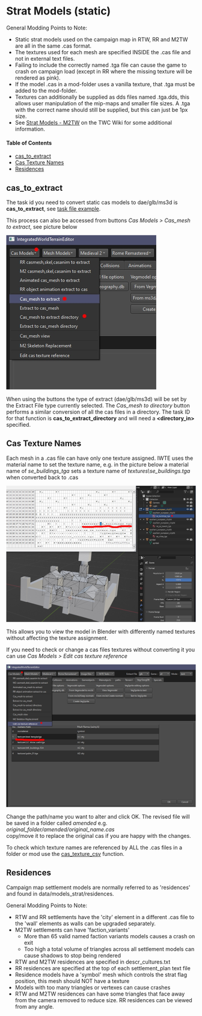 # Strat Models (static)

General Modding Points to Note:
* Static strat models used on the campaign map in RTW, RR and M2TW are all in the same .cas format.
* The textures used for each mesh are specified INSIDE the .cas file and not in external text files.
* Failing to include the correctly named .tga file can cause the game to crash on campaign load (except in RR where the missing texture will be rendered as pink).
* If the model .cas in a mod-folder uses a vanilla texture, that .tga must be added to the mod-folder.
* Textures can additionally be supplied as dds files named .tga.dds, this allows user manipulation of the mip-maps and smaller file sizes.  A .tga with the correct name should still be supplied, but this can just be 1px size.
* See [Strat Models - M2TW](https://wiki.twcenter.net/index.php?title=Strat_Models_-_M2TW) on the TWC Wiki for some additional information.

#### Table of Contents
* [cas_to_extract](#cas_to_extract)
* [Cas Texture Names](#cas-texture-names)
* [Residences](#residences)
  
## cas_to_extract

The task id you need to convert static cas models to dae/glb/ms3d is **cas_to_extract**, see [task file example](https://github.com/makanyane/IWTE/blob/main/task_file_examples/CAS_cas_to_extract_no_anim_task.txt).

This process can also be accessed from buttons *Cas Models > Cas_mesh to extract*, see picture below

![image](../IWTEgithub_images/cas-to-extract.jpg)

When using the buttons the type of extract (dae/glb/ms3d) will be set by the Extract File type currently selected.
The *Cas_mesh to directory* button performs a similar conversion of all the cas files in a directory.  The task ID for that function is **cas_to_extract_directory** and will need a **<directory_in>** specified.

## Cas Texture Names

Each mesh in a .cas file can have only one texture assigned. IWTE uses the material name to set the texture name, e.g. in the picture below a material name of *se_buildings_tga* sets a texture name of *textures\se_buildings.tga* when converted back to .cas

![image](../IWTEgithub_images/cas-textures.jpg)

This allows you to view the model in Blender with differently named textures without affecting the texture assignment.

If you need to check or change a cas files textures without converting it you can use *Cas Models > Edit cas texture reference*

![image](../IWTEgithub_images/change-cas-texture-path.jpg)

Change the path/name you want to alter and click OK.  The revised file will be saved in a folder called *amended* e.g.\
*original_folder/amended/original_name.cas*\
copy/move it to replace the original cas if you are happy with the changes.

To check which texture names are referenced by ALL the .cas files in a folder or mod use the [cas_texture_csv](cas_texture_names_check.md) function.


## Residences

Campaign map settlement models are normally referred to as 'residences' and found in data/models_strat/residences.

General Modding Points to Note:
* RTW and RR settlements have the 'city' element in a different .cas file to the 'wall' elements as walls can be upgraded separately.
* M2TW settlements can have 'faction_variants'
  * More than 65 valid named faction variants models causes a crash on exit
  * Too high a total volume of triangles across all settlement models can cause shadows to stop being rendered
* RTW and M2TW residences are specified in descr_cultures.txt
* RR residences are specified at the top of each settlement_plan text file
* Residence models have a 'symbol' mesh which controls the strat flag position, this mesh should NOT have a texture
* Models with too many triangles or vertexes can cause crashes
* RTW and M2TW residences can have some triangles that face away from the camera removed to reduce size.  RR residences can be viewed from any angle.
